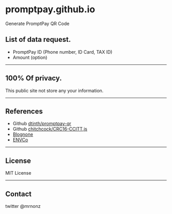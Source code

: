 # promptpay.github.io
Generate PromptPay QR Code

## List of data request.
- PromptPay ID (Phone number, ID Card, TAX ID)
- Amount (option)

---

## 100% Of privacy.
This public site not store any your information.

---

## References
- Github [dtinth/promptpay-qr](https://github.com/dtinth/promptpay-qr)
- Github [chitchcock/CRC16-CCITT.js](https://gist.github.com/chitchcock/5112270)
- [Blognone](https://www.blognone.com/node/95133)
- [ENVCo](https://www.emvco.com/emv-technologies/qrcodes/)
---

## License
MIT License

---

## Contact
twitter @mrnonz
